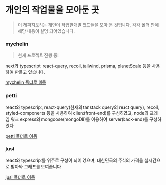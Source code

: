 # 개인의 작업물을 모아둔 곳

> 이 레퍼지토리는 개인이 작업한개발 코드들을 모아 둔 것입니다. 각각 폴더 안에 해당 내용이 설명 되어있습니다.

### mychelin

> 현재 프로젝트 진행 중!

next와 typescript, react-query, recoil, tailwind, prisma, planetScale 등을 사용하여 만들고 있습니다.

[mychelin 폴더로 이동](https://github.com/riccio-ryu/portfolio/tree/master/personal_work/mychelin)

### petti

react와 typescript, react-query(현재의 tanstack query의 react query), recoil, styled-components 등을 사용하여 client(front-end)를 구성하였고, node의 프레임 워크 express와 mongoose(mongoDB)를 이용하여 server(back-end)를 구성하였다

[petti 폴더로 이동](https://github.com/riccio-ryu/portfolio/tree/master/personal_work/petti)

### jusi

react와 typescript를 위주로 구성이 되어 있으며, 대한민국의 주식의 가격을 실시간으로 받아와 그래프를 보여줍니다

[jusi 폴더로 이동](https://github.com/riccio-ryu/portfolio/tree/master/personal_work/jusi)
